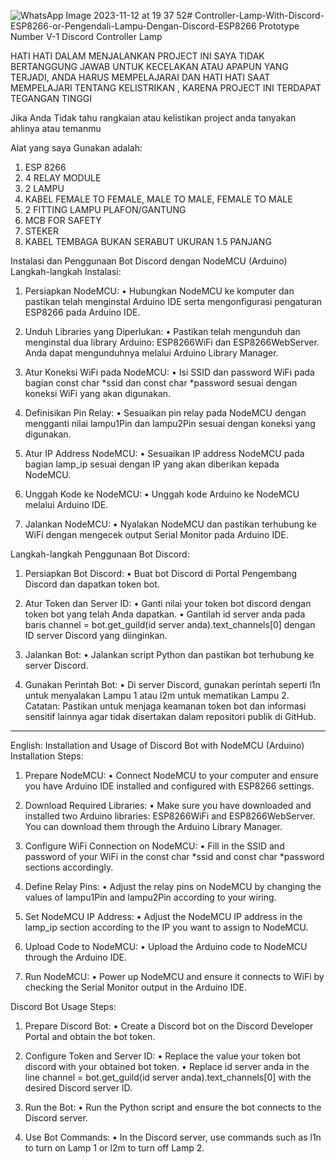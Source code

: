 ![WhatsApp Image 2023-11-12 at 19 37 52](https://github.com/reyhanadi/Controller-Lamp-With-Discord-ESP8266-or-Pengendali-Lampu-Dengan-Discord-ESP8266/assets/98005159/60ba839b-9542-4d4f-88c7-85d675c1dbf1)# Controller-Lamp-With-Discord-ESP8266-or-Pengendali-Lampu-Dengan-Discord-ESP8266
Prototype Number V-1 Discord Controller Lamp

HATI HATI DALAM MENJALANKAN PROJECT INI SAYA TIDAK BERTANGGUNG JAWAB UNTUK KECELAKAN ATAU APAPUN YANG TERJADI, ANDA HARUS MEMPELAJARAI DAN HATI HATI SAAT MEMPELAJARI TENTANG KELISTRIKAN , KARENA PROJECT INI TERDAPAT TEGANGAN TINGGI 

Jika Anda Tidak tahu rangkaian atau kelistikan project anda tanyakan ahlinya atau temanmu

Alat yang saya Gunakan adalah:
1. ESP 8266
2. 4 RELAY MODULE
3. 2 LAMPU
4. KABEL FEMALE TO FEMALE, MALE TO MALE, FEMALE TO MALE
5. 2 FITTING LAMPU PLAFON/GANTUNG
6. MCB FOR SAFETY
7. STEKER
8. KABEL TEMBAGA BUKAN SERABUT UKURAN 1.5 PANJANG 

Instalasi dan Penggunaan Bot Discord dengan NodeMCU (Arduino)
Langkah-langkah Instalasi:

1.	Persiapkan NodeMCU:
•	Hubungkan NodeMCU ke komputer dan pastikan telah menginstal Arduino IDE serta mengonfigurasi pengaturan ESP8266 pada Arduino IDE.

2.	Unduh Libraries yang Diperlukan:
•	Pastikan telah mengunduh dan menginstal dua library Arduino: ESP8266WiFi dan ESP8266WebServer. Anda dapat mengunduhnya melalui Arduino Library Manager.

3.	Atur Koneksi WiFi pada NodeMCU:
•	Isi SSID dan password WiFi pada bagian const char *ssid dan const char *password sesuai dengan koneksi WiFi yang akan digunakan.

4.	Definisikan Pin Relay:
•	Sesuaikan pin relay pada NodeMCU dengan mengganti nilai lampu1Pin dan lampu2Pin sesuai dengan koneksi yang digunakan.

5.	Atur IP Address NodeMCU:
•	Sesuaikan IP address NodeMCU pada bagian lamp_ip sesuai dengan IP yang akan diberikan kepada NodeMCU.

6.	Unggah Kode ke NodeMCU:
•	Unggah kode Arduino ke NodeMCU melalui Arduino IDE.

7.	Jalankan NodeMCU:
•	Nyalakan NodeMCU dan pastikan terhubung ke WiFi dengan mengecek output Serial Monitor pada Arduino IDE.

Langkah-langkah Penggunaan Bot Discord:
1.	Persiapkan Bot Discord:
•	Buat bot Discord di Portal Pengembang Discord dan dapatkan token bot.

2.	Atur Token dan Server ID:
•	Ganti nilai your token bot discord dengan token bot yang telah Anda dapatkan.
•	Gantilah id server anda pada baris channel = bot.get_guild(id server anda).text_channels[0] dengan ID server Discord yang diinginkan.

3.	Jalankan Bot:
•	Jalankan script Python dan pastikan bot terhubung ke server Discord.

4.	Gunakan Perintah Bot:
•	Di server Discord, gunakan perintah seperti l1n untuk menyalakan Lampu 1 atau l2m untuk mematikan Lampu 2.
Catatan: Pastikan untuk menjaga keamanan token bot dan informasi sensitif lainnya agar tidak disertakan dalam repositori publik di GitHub.
________________________________________
English:
Installation and Usage of Discord Bot with NodeMCU (Arduino)
Installation Steps:

1.	Prepare NodeMCU:
•	Connect NodeMCU to your computer and ensure you have Arduino IDE installed and configured with ESP8266 settings.

2.	Download Required Libraries:
•	Make sure you have downloaded and installed two Arduino libraries: ESP8266WiFi and ESP8266WebServer. You can download them through the Arduino Library Manager.

3.	Configure WiFi Connection on NodeMCU:
•	Fill in the SSID and password of your WiFi in the const char *ssid and const char *password sections accordingly.

4.	Define Relay Pins:
•	Adjust the relay pins on NodeMCU by changing the values of lampu1Pin and lampu2Pin according to your wiring.

5.	Set NodeMCU IP Address:
•	Adjust the NodeMCU IP address in the lamp_ip section according to the IP you want to assign to NodeMCU.

6.	Upload Code to NodeMCU:
•	Upload the Arduino code to NodeMCU through the Arduino IDE.

7.	Run NodeMCU:
•	Power up NodeMCU and ensure it connects to WiFi by checking the Serial Monitor output in the Arduino IDE.

Discord Bot Usage Steps:
1.	Prepare Discord Bot:
•	Create a Discord bot on the Discord Developer Portal and obtain the bot token.

2.	Configure Token and Server ID:
•	Replace the value your token bot discord with your obtained bot token.
•	Replace id server anda in the line channel = bot.get_guild(id server anda).text_channels[0] with the desired Discord server ID.

3.	Run the Bot:
•	Run the Python script and ensure the bot connects to the Discord server.

4.	Use Bot Commands:
•	In the Discord server, use commands such as l1n to turn on Lamp 1 or l2m to turn off Lamp 2.

